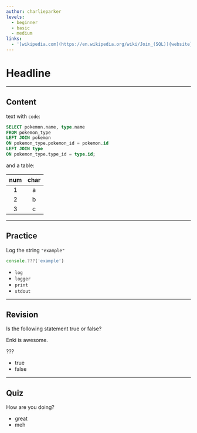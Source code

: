 ```yaml
---
author: charlieparker
levels:
  - beginner
  - basic
  - medium
links:
  - '[wikipedia.com](https://en.wikipedia.org/wiki/Join_(SQL)){website}'
---
```


# Headline

* * *

## Content

text with `code`:

```sql
SELECT pokemon.name, type.name
FROM pokemon_type
LEFT JOIN pokemon
ON pokemon_type.pokemon_id = pokemon.id
LEFT JOIN type
ON pokemon_type.type_id = type.id;
```

and a table:

| num | char |
| :-: | :-: |
| 1 | a |
| 2 | b |
| 3 | c |

* * *

## Practice

Log the string `"example"`

```js
console.???('example')
```

* `log`
* `logger`
* `print`
* `stdout`

* * *

## Revision

Is the following statement true or false?

Enki is awesome.

???

* true
* false

* * *

## Quiz

How are you doing?

* great
* meh
